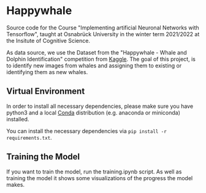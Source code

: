 # Happywhale

Source code for the Course "Implementing artificial Neuronal Networks with Tensorflow", taught at Osnabrück University in the winter term 2021/2022 at the Insitute of Cognitive Science.

As data source, we use the Dataset from the "Happywhale - Whale and Dolphin Identification" competition from [Kaggle](https://www.kaggle.com/competitions/happy-whale-and-dolphin/data). The goal of this project, is to identify new images from whales and assigning them to existing or identifying them as new whales. 

## Virtual Environment

In order to install all necessary dependencies, please make sure you have python3 and a local [Conda](https://docs.conda.io/en/latest/) distribution (e.g. anaconda or miniconda) installed.

You can install the necessary dependencies via `pip install -r requirements.txt`.

## Training the Model

If you want to train the model, run the training.ipynb script. As well as training the model it shows some visualizations of the progress the model makes. 
